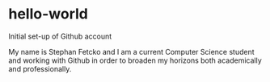 # hello-world
Initial set-up of Github account

My name is Stephan Fetcko and I am a current Computer Science student and working with Github in order to broaden my horizons both academically and professionally.
